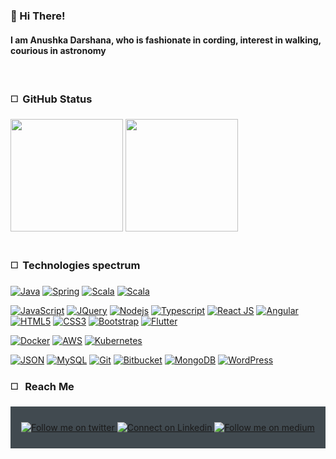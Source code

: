 
<div align="left">
<h3 align="left">👋 Hi There!</h3>
<p> <h4> I am Anushka Darshana, who is fashionate in cording, interest in walking, courious in astronomy </h4> 
</p>
</div>
<br>

### :white_medium_square: &nbsp;GitHub Status


<div align="left">
  <img float="left" height="180em" src="https://github-readme-stats-eight-theta.vercel.app/api?username=anushkadar&show_icons=true&include_all_commits=true&count_private=true"/>
  <img float="left" height="180em" src="https://github-readme-stats-eight-theta.vercel.app/api/top-langs/?username=anushkadar&layout=compact&langs_count=8"/>
</div>
<br>

### :white_medium_square: &nbsp;Technologies spectrum

[![Java](https://img.shields.io/badge/Java-ED8B00?style=flat&logo=java&logoColor=white&link=https://github.com/anushkadar)](https://github.com/anushkadar) 
[![Spring](https://img.shields.io/badge/spring-%236DB33F.svg?style=flat&logo=spring&logoColor=white&link=https://github.com/anushkadar)](https://github.com/anushkadar) 
[![Scala](https://img.shields.io/badge/scala-%23DC322F.svg?style=flat&logo=scala&logoColor=white&link=https://github.com/anushkadar)](https://github.com/anushkadar) 
[![Scala](https://img.shields.io/badge/C%20Sharp-239120.svg?style=flat&logo=C%20Sharp&logoColor=white&link=https://github.com/anushkadar)](https://github.com/anushkadar)

[![JavaScript](https://img.shields.io/badge/-JavaScript-black?style=flat&logo=javascript&link=https://github.com/anushkadar)](https://github.com/anushkadar) 
[![JQuery](https://img.shields.io/badge/-JQuery-blue?style=flat&logo=jquery&link=https://github.com/anushkadar)](https://github.com/anushkadar) 
[![Nodejs](https://img.shields.io/badge/-Nodejs-green?style=flat&logo=Node.js&link=https://github.com/anushkadar)](https://github.com/anushkadar) 
[![Typescript](https://img.shields.io/badge/-TypeScript-white?style=flat&logo=typescript&link=https://github.com/anushkadar)](https://github.com/anushkadar)
[![React JS](https://img.shields.io/badge/-React-black?style=flat&logo=react&link=https://github.com/anushkadar)](https://github.com/anushkadar) 
[![Angular](https://img.shields.io/badge/-Angular-red?style=flat&logo=angular&link=https://github.com/anushkadar)](https://github.com/anushkadar)
[![HTML5](https://img.shields.io/badge/-HTML5-E34F26?style=flat&logo=html5&logoColor=white&link=https://github.com/anushkadar)](https://github.com/anushkadar) 
[![CSS3](https://img.shields.io/badge/-CSS3-1572B6?style=flat&logo=css3&link=https://github.com/anushkadar)](https://github.com/anushkadar) 
[![Bootstrap](https://img.shields.io/badge/-Bootstrap-563D7C?style=flat&logo=bootstrap&link=https://github.com/anushkadar)](https://github.com/anushkadar) 
[![Flutter](https://img.shields.io/badge/Flutter-%2302569B.svg?style=flat&logo=Flutter&logoColor=white&link=https://github.com/anushkadar)](https://gitlab.com/anushkadar)

[![Docker](https://img.shields.io/badge/-Docker-black?style=flat&logo=docker&link=https://github.com/anushkadar)](https://github.com/anushkadar) 
[![AWS](https://img.shields.io/badge/AWS-%23FF9900.svg?style=flat&logo=amazon-aws&logoColor=white&link=https://github.com/anushkadar)](https://github.com/anushkadar) 
[![Kubernetes](https://img.shields.io/badge/Kubernetes-326CE5.svg?style=flat&logo=Kubernetes&logoColor=white&link=https://github.com/anushkadar)](https://github.com/anushkadar) 

[![JSON](https://img.shields.io/badge/-json-02569B?style=flat&logo=json&link=https://github.com/anushkadar)](https://github.com/anushkadar)
[![MySQL](https://img.shields.io/badge/-MySQL-black?style=flat&logo=mysql&link=https://github.com/anushkadar)](https://github.com/anushkadar)
[![Git](https://img.shields.io/badge/-Git-black?style=flat&logo=git&link=https://github.com/anushkadar)](https://github.com/anushkadar) 
[![Bitbucket](https://img.shields.io/badge/-Bitbucket-blue?style=flat&logo=bitbucket&link=https://github.com/anushkadar)](https://github.com/anushkadar)
[![MongoDB](https://img.shields.io/badge/-MongoDB-FCA121?style=flat&logo=mongodb&link=https://github.com/anushkadar)](https://gitlab.com/anushkadar)
[![WordPress](https://img.shields.io/badge/-WordPress-blue?style=flat&logo=wordpress&link=https://github.com/anushkadar)](https://github.com/anushkadar) 
<br>

### :white_medium_square: &nbsp; Reach Me
<div align="center" style="background:#414a50; padding: 25px 0;">
    <a href="https://twitter.com/#">
        <img src="https://raw.githubusercontent.com/Iwi4a/iwi4a/master/assets/twitter.svg" alt="Follow me on twitter">
    </a>
     <a href="https://www.linkedin.com/in/ivelin-iliev-16272baa/">
        <img src="https://raw.githubusercontent.com/Iwi4a/iwi4a/master/assets/linkedin.svg" alt="Connect on Linkedin">
    </a>
     <a href="https://medium.com/@anushkadarr">
        <img src="https://raw.githubusercontent.com/Iwi4a/iwi4a/master/assets/medium.svg" alt="Follow me on medium">
    </a>
</div>
